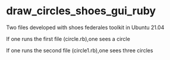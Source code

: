 # draw_circles_shoes_gui_ruby

Two files developed with shoes federales  toolkit in Ubuntu 21.04

 If one  runs the first file (circle.rb),one sees a circle 
 
 If one  runs the second file (circle1.rb),one sees three circles 



